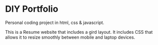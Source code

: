 # DIY Portfolio

Personal coding project in html, css & javascript.

This is a Resume website that includes a gird layout. It includes CSS that allows it to resize smoothly between mobile and laptop devices.